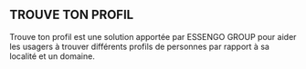 ## TROUVE TON PROFIL

Trouve ton profil est une solution apportée par ESSENGO GROUP pour aider les usagers à trouver différents profils de personnes par rapport à sa localité et un domaine.

